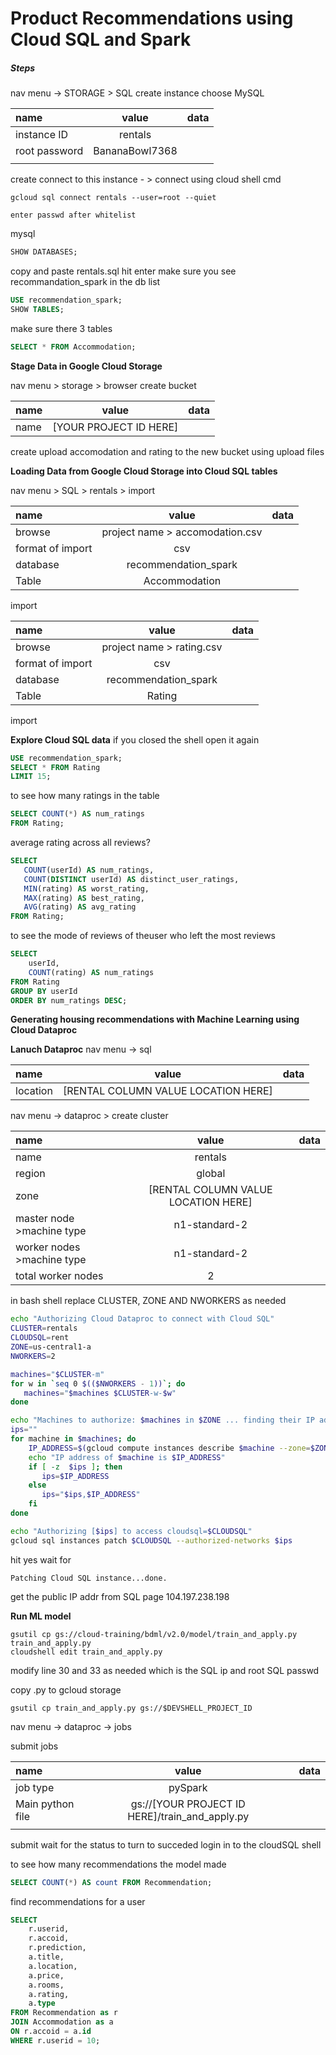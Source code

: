 # Product Recommendations using Cloud SQL and Spark


##### Steps
nav menu -> STORAGE > SQL 
create instance 
choose MySQL

| name          | value           | data 
| :------------ |:---------------:| -----:|
|    instance ID           | rentals                 |       |
|         root password      |  BananaBowl7368                 |       |
|               |                 |       |

create 
connect to this instance - > connect using cloud shell 
cmd 
```
gcloud sql connect rentals --user=root --quiet
```
    enter passwd after whitelist
mysql
```sql 
SHOW DATABASES;
``` 
copy and paste rentals.sql hit enter make sure you see 
recommandation_spark 
in the db list 
```sql
USE recommendation_spark;
SHOW TABLES;
```

make sure there 3 tables

```sql    
SELECT * FROM Accommodation;
```    

__Stage Data in Google Cloud Storage__

nav menu > storage > browser
create bucket

| name          | value           | data 
| :------------ |:---------------:| -----:|
|      name         | 	[YOUR PROJECT ID HERE]                |       |

create
upload accomodation and rating to the new bucket using upload files

__Loading Data from Google Cloud Storage into Cloud SQL tables__

nav menu > SQL > rentals > import

| name          | value           | data 
| :------------ |:---------------:| -----:|
|       browse        |  project name > accomodation.csv               |       |
|     format of import           |        csv          |       |
|        database       |    recommendation_spark                |       |
|Table |Accommodation | |

import

| name          | value           | data 
| :------------ |:---------------:| -----:|
|       browse        |  project name > rating.csv               |       |
|     format of import           |        csv          |       |
|        database       |    recommendation_spark                |       |
|Table |Rating | |

import

__Explore Cloud SQL data__
if you closed the shell open it again
```sql 
USE recommendation_spark;
SELECT * FROM Rating
LIMIT 15;    
```
to see how many ratings in the table
```sql
SELECT COUNT(*) AS num_ratings
FROM Rating;
``` 

 average rating across all reviews?
 ```sql 
 SELECT
    COUNT(userId) AS num_ratings,
    COUNT(DISTINCT userId) AS distinct_user_ratings,
    MIN(rating) AS worst_rating,
    MAX(rating) AS best_rating,
    AVG(rating) AS avg_rating
FROM Rating;
```

to see the mode of reviews of theuser who left the most reviews
```sql
SELECT
    userId,
    COUNT(rating) AS num_ratings
FROM Rating
GROUP BY userId
ORDER BY num_ratings DESC; 
```

__Generating housing recommendations with Machine Learning using Cloud Dataproc__

__Lanuch Dataproc__
nav menu -> sql 

| name          | value           | data 
| :------------ |:---------------:| -----:|
|location               |[RENTAL COLUMN VALUE LOCATION HERE]               |       |

nav menu -> dataproc > create cluster 

| name          | value           | data 
| :------------ |:---------------:| -----:|
|       name        | rentals                 |       |
|        region       |global                 |       |
|zone|  [RENTAL COLUMN VALUE LOCATION HERE]                   |       |
| master node >machine type | n1-standard-2 | 
| worker nodes >machine type | n1-standard-2 | 
| total worker nodes | 2 | 


in bash shell
 replace CLUSTER, ZONE AND NWORKERS as needed
```bash 
echo "Authorizing Cloud Dataproc to connect with Cloud SQL"
CLUSTER=rentals
CLOUDSQL=rent
ZONE=us-central1-a
NWORKERS=2

machines="$CLUSTER-m"
for w in `seq 0 $(($NWORKERS - 1))`; do
   machines="$machines $CLUSTER-w-$w"
done

echo "Machines to authorize: $machines in $ZONE ... finding their IP addresses"
ips=""
for machine in $machines; do
    IP_ADDRESS=$(gcloud compute instances describe $machine --zone=$ZONE --format='value(networkInterfaces.accessConfigs[].natIP)' | sed "s/\['//g" | sed "s/'\]//g" )/32
    echo "IP address of $machine is $IP_ADDRESS"
    if [ -z  $ips ]; then
       ips=$IP_ADDRESS
    else
       ips="$ips,$IP_ADDRESS"
    fi
done

echo "Authorizing [$ips] to access cloudsql=$CLOUDSQL"
gcloud sql instances patch $CLOUDSQL --authorized-networks $ips
```

hit yes
wait for 

```
Patching Cloud SQL instance...done.
``` 

get the public IP addr from SQL page 
104.197.238.198 


__Run ML model__

```
gsutil cp gs://cloud-training/bdml/v2.0/model/train_and_apply.py train_and_apply.py
cloudshell edit train_and_apply.py
```

modify line 30 and 33 as needed which is the SQL ip and root SQL passwd

copy .py to gcloud storage
```
gsutil cp train_and_apply.py gs://$DEVSHELL_PROJECT_ID
```

nav menu -> dataproc -> jobs

submit jobs 

| name          | value           | data 
| :------------ |:---------------:| -----:|
| job type              |pySpark                 |       |
|   Main python file            |   gs://[YOUR PROJECT ID HERE]/train_and_apply.py             |       |
|               |                 |       |

submit
wait for the status to turn to succeded
login in to the cloudSQL shell 

to see how many recommendations the model made
```sql
SELECT COUNT(*) AS count FROM Recommendation;
```


find recommendations for a user
```sql
SELECT
    r.userid,
    r.accoid,
    r.prediction,
    a.title,
    a.location,
    a.price,
    a.rooms,
    a.rating,
    a.type
FROM Recommendation as r
JOIN Accommodation as a
ON r.accoid = a.id
WHERE r.userid = 10;
```







